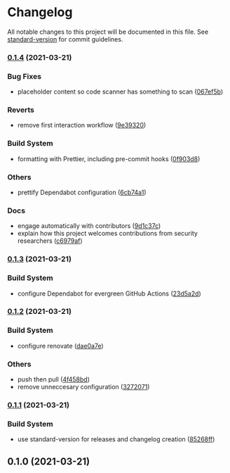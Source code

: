 # Changelog

All notable changes to this project will be documented in this file. See [standard-version](https://github.com/conventional-changelog/standard-version) for commit guidelines.

### [0.1.4](https://github.com/grendel-consulting/risen-world/compare/v0.1.3...v0.1.4) (2021-03-21)


### Bug Fixes

* placeholder content so code scanner has something to scan ([067ef5b](https://github.com/grendel-consulting/risen-world/commit/067ef5b75d51a60945b5b1375052c607f2294007))


### Reverts

* remove first interaction workflow ([9e39320](https://github.com/grendel-consulting/risen-world/commit/9e393209f8c3fa1af0163dd45c356cb436541e6a))


### Build System

* formatting with Prettier, including pre-commit hooks ([0f903d8](https://github.com/grendel-consulting/risen-world/commit/0f903d837b121a21d257bfd2897362703a4dbb2f))


### Others

* prettify Dependabot configuration ([6cb74a1](https://github.com/grendel-consulting/risen-world/commit/6cb74a19b6801c1bdf9895e1000574eb2923bcfd))


### Docs

* engage automatically with contributors ([9d1c37c](https://github.com/grendel-consulting/risen-world/commit/9d1c37c1d91d34903f7aeafc15b7a27e6ca7cd2e))
* explain how this project welcomes contributions from security researchers ([c6979af](https://github.com/grendel-consulting/risen-world/commit/c6979afa452af610d2e6e1dd1c19e39036957573))

### [0.1.3](https://github.com/grendel-consulting/risen-world/compare/v0.1.2...v0.1.3) (2021-03-21)


### Build System

* configure Dependabot for evergreen GitHub Actions ([23d5a2d](https://github.com/grendel-consulting/risen-world/commit/23d5a2d103521c9c189ae088cc01d1ffe7b17082))

### [0.1.2](https://github.com/grendel-consulting/risen-world/compare/v0.1.1...v0.1.2) (2021-03-21)


### Build System

* configure renovate ([dae0a7e](https://github.com/grendel-consulting/risen-world/commit/dae0a7e975f7ad8250d38d0eb0d1d15643349c44))


### Others

* push then pull ([4f458bd](https://github.com/grendel-consulting/risen-world/commit/4f458bddabbf607cd711ae90e8110dd5656610a6))
* remove unneccesary configuration ([3272071](https://github.com/grendel-consulting/risen-world/commit/3272071adf69111d59a4dceaa6aef8f05e52cd9d))

### [0.1.1](https://github.com/grendel-consulting/risen-world/compare/v0.1.0...v0.1.1) (2021-03-21)


### Build System

* use standard-version for releases and changelog creation ([85268ff](https://github.com/grendel-consulting/risen-world/commit/85268ff9f9cbb4867fa95b120ce0f24f7fa00b53))

## 0.1.0 (2021-03-21)
